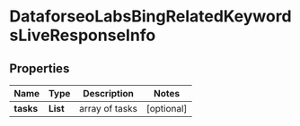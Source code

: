 # DataforseoLabsBingRelatedKeywordsLiveResponseInfo


## Properties

| Name | Type | Description | Notes |
|------------ | ------------- | ------------- | -------------|
**tasks** | **List<DataforseoLabsBingRelatedKeywordsLiveTaskInfo>** | array of tasks |[optional]|
